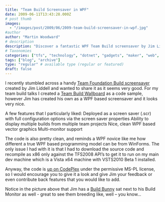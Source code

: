 ```yaml
---
title: "Team Build Screensaver in WPF"
date: 2009-06-11T13:43:28.000Z
# post thumb
images:
  - "/images/post/2009/06/2009-team-build-screensaver-in-wpf.jpg"
#author
author: "Martin Woodward"
# description
description: "Discover a fantastic WPF Team Build screensaver by Jim Liddell, featuring sleek graphics and multi-monitor support for enhanced project visibility."
# Taxonomies
categories: ["tfs", "technology", "dotnet", "gadgets", "maker", "web", "programming"]
tags: ["blog", "archive"]
type: "regular" # available type (regular or featured)
draft: false
---
```

I recently stumbled across a handy [Team Foundation Build screensaver](http://teambuildscreensaver.codeplex.com/) created by Jim Liddell and wanted to share it as it seems very good.  For my team build talks I created a [Team Build Wallboard](http://code.msdn.microsoft.com/buildwallboard) as a code sample, however Jim has created his own as a WPF based screensaver and it looks very nice.  

A few features that I particularly liked:     Deployed as a screen saver (.scr) with full configuration options via the screen saver properties    Ability to display multiple builds from multiple team projects    Nice, clean WPF based vector graphics    Multi-monitor support   

The code is also pretty clean, and reminds a WPF novice like me how different a true WPF based programming model can be from WinForms.  The only issue I had with it is that I had to download the source code and recompile as x86 only against the TFS2008 API’s to get it to run on my main dev machine which is a Vista x64 machine with VSTS2010 Beta 1 installed.  

Anyway, the code is [up on CodePlex](http://teambuildscreensaver.codeplex.com/) under the permissive MS-PL license, so I would encourage you to give it a look and give Jim your feedback or even contribute back features that you would like to add.    

Notice in the picture above that Jim has a [Build Bunny](http://www.woodwardweb.com/gadgets/000434.html) sat next to his Build Monitor as well - great to see them breeding like, well – you know…